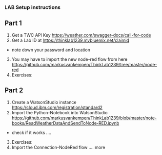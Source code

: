 ### LAB Setup instructions

## Part 1

1. Get a TWC API Key
https://weather.com/swagger-docs/call-for-code
2. Get a Lab ID at https://thinklab1239.mybluemix.net/claimid
- note down your password and location
3. You may have to import the new node-red flow from here
https://github.com/markusvankempen/ThinkLab1239/tree/master/node-red
4. Exercises: 

## Part 2
1. Create a WatsonStudio instance
https://cloud.ibm.com/registration/standard2
2. Import the Python-Notebook into WatsonStudio
https://github.com/markusvankempen/ThinkLab1239/blob/master/note-books/ReadWeatherDataAndSendToNode-RED.ipynb
- check if it works .... 
3. Exercises: 
4. Import the Connection-NodeRed flow
....
more
